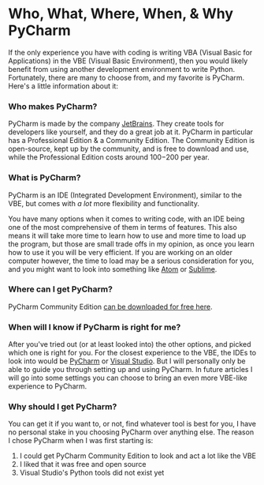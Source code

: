 # Who, What, Where, When, & Why PyCharm

If the only experience you have with coding is writing VBA (Visual Basic for Applications) in the VBE (Visual Basic Environment), then you would likely benefit from using another development environment to write Python. Fortunately, there are many to choose from, and my favorite is PyCharm. Here's a little information about it:

### Who makes PyCharm?
PyCharm is made by the company [JetBrains](https://www.jetbrains.com/). They create tools for developers like yourself, and they do a great job at it. PyCharm in particular has a Professional Edition & a Community Edition. The Community Edition is open-source, kept up by the community, and is free to download and use, while the Professional Edition costs around $100-$200 per year.

### What is PyCharm?
PyCharm is an IDE (Integrated Development Environment), similar to the VBE, but comes with *a lot* more flexibility and functionality. 

You have many options when it comes to writing code, with an IDE being one of the most comprehensive of them in terms of features. This also means it will take more time to learn how to use and more time to load up the program, but those are small trade offs in my opinion, as once you learn how to use it you will be very efficient. If you are working on an older computer however, the time to load may be a serious consideration for you, and you might want to look into something like [Atom](https://atom.io/) or [Sublime](https://www.sublimetext.com/).

### Where can I get PyCharm?
PyCharm Community Edition [can be downloaded for free here](https://www.jetbrains.com/pycharm/download/).

### When will I know if PyCharm is right for me?
After you've tried out (or at least looked into) the other options, and picked which one is right for you. For the closest experience to the VBE, the IDEs to look into would be [PyCharm](https://www.jetbrains.com/pycharm/download/) or [Visual Studio](https://visualstudio.microsoft.com/vs/features/python/). But I will personally only be able to guide you through setting up and using PyCharm. In future articles I will go into some settings you can choose to bring an even more VBE-like experience to PyCharm.

### Why should I get PyCharm?
You can get it if you want to, or not, find whatever tool is best for you, I have no personal stake in you choosing PyCharm over anything else. The reason I chose PyCharm when I was first starting is:
1. I could get PyCharm Community Edition to look and act a lot like the VBE
2. I liked that it was free and open source
3. Visual Studio's Python tools did not exist yet
